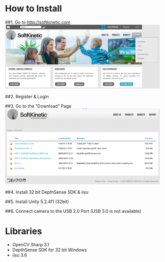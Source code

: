 # How to Install

##1. Go to http://softkinetic.com
![](Documents/softkinetic-screenshot1.png)

##2. Register & Login

##3. Go to the "Download" Page
![](Documents/softkinetic-screenshot2.png)

##4. Install 32 bit DepthSense SDK & iisu

##5. Install Unity 5.2.4f1 (32bit)

##6. Connect camera to the USB 2.0 Port (USB 3.0 is not available)


# Libraries

- OpenCV Sharp 3.1
- DepthSense SDK for 32 bit Windows
- iisu 3.6